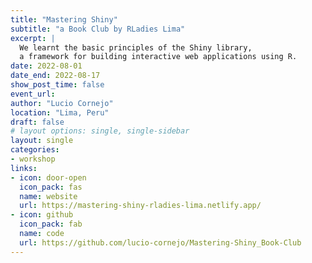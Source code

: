 ```yaml
---
title: "Mastering Shiny"
subtitle: "a Book Club by RLadies Lima"
excerpt: |
  We learnt the basic principles of the Shiny library,
  a framework for building interactive web applications using R.
date: 2022-08-01
date_end: 2022-08-17
show_post_time: false
event_url: 
author: "Lucio Cornejo"
location: "Lima, Peru"
draft: false
# layout options: single, single-sidebar
layout: single
categories:
- workshop
links:
- icon: door-open
  icon_pack: fas
  name: website
  url: https://mastering-shiny-rladies-lima.netlify.app/
- icon: github
  icon_pack: fab
  name: code
  url: https://github.com/lucio-cornejo/Mastering-Shiny_Book-Club
---
```

